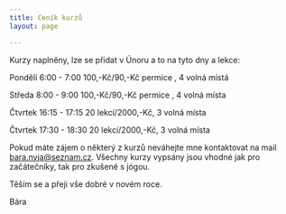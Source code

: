 ```yaml
---
title: Ceník kurzů
layout: page

---
```

Kurzy naplněny, lze se přidat v Únoru a to na tyto dny a lekce:

Pondělí 6:00 - 7:00 100,-Kč/90,-Kč permice , 4 volná místá

Středa 8:00 - 9:00 100,-Kč/90,-Kč permice , 4 volná místa

Čtvrtek 16:15 - 17:15 20 lekcí/2000,-Kč, 3 volná místa

Čtvrtek 17:30 - 18:30 20 lekcí/2000,-Kč, 3 volná místa

Pokud máte zájem o některý z kurzů neváhejte mne kontaktovat na mail bara.nyja@seznam.cz. Všechny kurzy vypsány jsou vhodné jak pro začátečníky, tak pro zkušené s jógou.

Těším se a přeji vše dobré v novém roce.

Bára